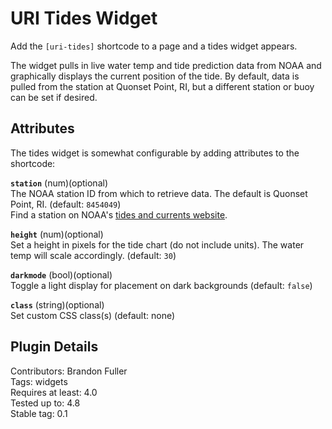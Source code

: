# URI Tides Widget

Add the `[uri-tides]` shortcode to a page and a tides widget appears.

The widget pulls in live water temp and tide prediction data from NOAA and graphically displays the current position of the tide.  By default, data is pulled from the station at Quonset Point, RI, but a different station or buoy can be set if desired.

## Attributes

The tides widget is somewhat configurable by adding attributes to the shortcode:

**`station`** (num)(optional)  
The NOAA station ID from which to retrieve data. The default is Quonset Point, RI. (default: `8454049`)  
Find a station on NOAA's [tides and currents website](https://tidesandcurrents.noaa.gov/stations.html).

**`height`** (num)(optional)  
Set a height in pixels for the tide chart (do not include units). The water temp will scale accordingly. (default: `30`)

**`darkmode`** (bool)(optional)  
Toggle a light display for placement on dark backgrounds (default: `false`)

**`class`** (string)(optional)  
Set custom CSS class(s) (default: none)

## Plugin Details

Contributors: Brandon Fuller  
Tags: widgets  
Requires at least: 4.0  
Tested up to: 4.8  
Stable tag: 0.1  
